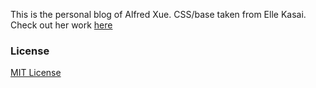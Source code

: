 This is the personal blog of Alfred Xue. CSS/base taken from Elle Kasai. Check out her work [here](https://github.com/ellekasai/)

### License
[MIT License](http://ellekasai.mit-license.org/)
